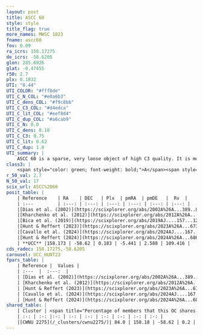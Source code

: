 ```yaml
---
layout: post
title: ASCC 60
style: style
title_flag: true
more_names: MWSC 1823
fname: ascc60
fov: 0.09
ra_icrs: 158.17275
de_icrs: -58.6205
glon: 285.6926
glat: -0.47455
r50: 2.7
plx: 0.1832
UTI: "0.44"
UTI_COLOR: "#fff8de"
UTI_C_N_COL: "#e0a6b3"
UTI_C_dens_COL: "#f9c8bb"
UTI_C_C3_COL: "#d4edca"
UTI_C_lit_COL: "#eef8d4"
UTI_C_dup_COL: "#a6cab9"
UTI_C_N: 0.0
UTI_C_dens: 0.18
UTI_C_C3: 0.75
UTI_C_lit: 0.62
UTI_C_dup: 1.0
UTI_summary: |
    ASCC 60 is a sparse, very loose object of high C3 quality. It is moderately studied in the literature. This object shares a large percentage of members with a later reported entry.<br><br><span style="color: #99180f; font-weight: bold;">Warning: </span>contains less than 25 stars with <i>P>0.5</i> estimated.
class3: |
    <span style="color: green; font-weight: bold;">A</span><span style="color: #FFC300; font-weight: bold;">B</span>
r_50_val: 2.7
N_50_val: 17
scix_url: ASCC%2060
posit_table: |
    | Reference    | RA    | DEC   | Plx  | pmRA  | pmDE   |  Rv  |
    | :---         | :---: | :---: | :---: | :---: | :---: | :---: |
    |[Dias et al. (2002)](https://scixplorer.org/abs/2002A%26A...389..871D) | 158.279 | -58.48 | -- | -3.97 | -3.26 | 37.0 |
    |[Kharchenko et al. (2012)](https://scixplorer.org/abs/2012A%26A...543A.156K) | 158.287 | -58.482 | -- | -7.86 | 3.87 | -- |
    |[Bica et al. (2019)](https://scixplorer.org/abs/2019AJ....157...12B) | 158.27 | -58.482 | -- | -- | -- | -- |
    |[Hunt & Reffert (2023)](https://scixplorer.org/abs/2023A%26A...673A.114H) | 158.171 | -58.631 | 0.187 | -5.436 | 2.595 | 109.321 |
    |[Cavallo et al. (2024)](https://scixplorer.org/abs/2024AJ....167...12C) | 158.191 | -58.59 | 0.185 | -- | -- | -- |
    |[Hunt & Reffert (2024)](https://scixplorer.org/abs/2024A%26A...686A..42H) | 158.171 | -58.631 | 0.187 | -5.436 | 2.595 | 109.321 |
    | **UCC** |158.173 | -58.62 | 0.183 | -5.441 | 2.588 | 109.416 | 
cds_radec: 158.17275,-58.6205
carousel: UCC_HUNT23
fpars_table: |
    | Reference |  Values |
    | :---  |  :---:  |
    | [Dias et al. (2002)](https://scixplorer.org/abs/2002A%26A...389..871D) | `E(B-V)=0.1, Dist=800.0, Age=8.36` |
    | [Kharchenko et al. (2012)](https://scixplorer.org/abs/2012A%26A...543A.156K) | `e_bv=0.156, distance=1122, log_age=8.125` |
    | [Hunt & Reffert (2023)](https://scixplorer.org/abs/2023A%26A...673A.114H) | `AV50=2.632, diffAV50=3.128, MOD50=13.288, logAge50=7.666` |
    | [Cavallo et al. (2024)](https://scixplorer.org/abs/2024AJ....167...12C) | `AV50=3.38, dMod50=12.73, logAge50=7.58, [Fe/H]50=-0.49` |
    | [Hunt & Reffert (2024)](https://scixplorer.org/abs/2024A%26A...686A..42H) | `MassJ=935.454` |
shared_table: |
    | Cluster | <span title="Percentage of members that this OC shares with the ones listed">%</span>   | RA   | DEC   | Plx   | pmRA  | pmDE  | Rv | UTI |
    | :-: | :-: |:-: | :-: | :-: | :-: | :-: | :-: | :-: |
    |[CWNU 2275](/_clusters/cwnu2275/)| 84.0 | 158.18 | -58.62 | 0.2 | -5.47 | 2.56 | 85.96 |0.37 |
---
```

